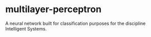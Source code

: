 # multilayer-perceptron
A neural network built for classification purposes for the discipline Intelligent Systems.
